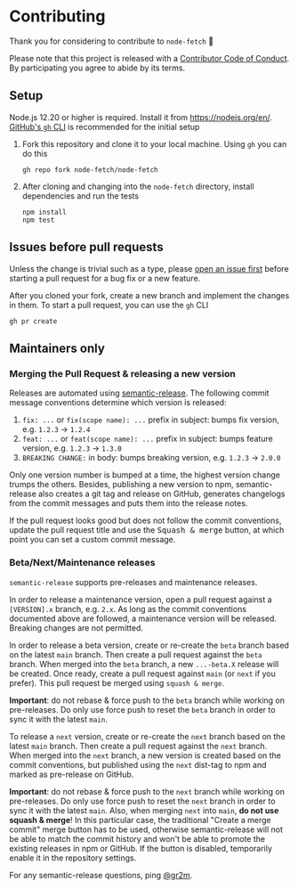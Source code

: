 # Contributing

Thank you for considering to contribute to `node-fetch` 💖

Please note that this project is released with a [Contributor Code of Conduct](CODE_OF_CONDUCT.md).
By participating you agree to abide by its terms.

## Setup

Node.js 12.20 or higher is required. Install it from https://nodejs.org/en/. [GitHub's `gh` CLI](https://cli.github.com/) is recommended for the initial setup

1. Fork this repository and clone it to your local machine. Using `gh` you can do this

   ```
   gh repo fork node-fetch/node-fetch
   ```

2. After cloning and changing into the `node-fetch` directory, install dependencies and run the tests

   ```
   npm install
   npm test
   ```

## Issues before pull requests

Unless the change is trivial such as a type, please [open an issue first](https://github.com/node-fetch/node-fetch/issues/new) before starting a pull request for a bug fix or a new feature.

After you cloned your fork, create a new branch and implement the changes in them. To start a pull request, you can use the `gh` CLI

```
gh pr create
```

## Maintainers only

### Merging the Pull Request & releasing a new version

Releases are automated using [semantic-release](https://github.com/semantic-release/semantic-release).
The following commit message conventions determine which version is released:

1. `fix: ...` or `fix(scope name): ...` prefix in subject: bumps fix version, e.g. `1.2.3` → `1.2.4`
2. `feat: ...` or `feat(scope name): ...` prefix in subject: bumps feature version, e.g. `1.2.3` → `1.3.0`
3. `BREAKING CHANGE:` in body: bumps breaking version, e.g. `1.2.3` → `2.0.0`

Only one version number is bumped at a time, the highest version change trumps the others.
Besides, publishing a new version to npm, semantic-release also creates a git tag and release
on GitHub, generates changelogs from the commit messages and puts them into the release notes.

If the pull request looks good but does not follow the commit conventions, update the pull request title and use the <kbd>Squash & merge</kbd> button, at which point you can set a custom commit message.

### Beta/Next/Maintenance releases

`semantic-release` supports pre-releases and maintenance releases.

In order to release a maintenance version, open a pull request against a `[VERSION].x` branch, e.g. `2.x`. As long as the commit conventions documented above are followed, a maintenance version will be released. Breaking changes are not permitted.

In order to release a beta version, create or re-create the `beta` branch based on the latest `main` branch. Then create a pull request against the `beta` branch. When merged into the `beta` branch, a new `...-beta.X` release will be created. Once ready, create a pull request against `main` (or `next` if you prefer). This pull request be merged using `squash & merge`.

**Important**: do not rebase & force push to the `beta` branch while working on pre-releases. Do only use force push to reset the `beta` branch in order to sync it with the latest `main`.

To release a `next` version, create or re-create the `next` branch based on the latest `main` branch. Then create a pull request against the `next` branch. When merged into the `next` branch, a new version is created based on the commit conventions, but published using the `next` dist-tag to npm and marked as pre-release on GitHub.

**Important**: do not rebase & force push to the `next` branch while working on pre-releases. Do only use force push to reset the `next` branch in order to sync it with the latest `main`. Also, when merging `next` into `main`, **do not use squash & merge**! In this particular case, the traditional "Create a merge commit" merge button has to be used, otherwise semantic-release will not be able to match the commit history and won't be able to promote the existing releases in npm or GitHub. If the button is disabled, temporarily enable it in the repository settings. 

For any semantic-release questions, ping [@gr2m](https://github.com/gr2m).
